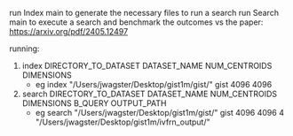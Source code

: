 run Index main to generate the necessary files to run a search
run Search main to execute a search and benchmark the outcomes vs the paper: https://arxiv.org/pdf/2405.12497

running: 
1. index DIRECTORY_TO_DATASET DATASET_NAME NUM_CENTROIDS DIMENSIONS
    * eg index "/Users/jwagster/Desktop/gist1m/gist/" gist 4096 4096
2. search DIRECTORY_TO_DATASET DATASET_NAME NUM_CENTROIDS DIMENSIONS B_QUERY OUTPUT_PATH
    * eg search "/Users/jwagster/Desktop/gist1m/gist/" gist 4096 4096 4 "/Users/jwagster/Desktop/gist1m/ivfrn_output/"

